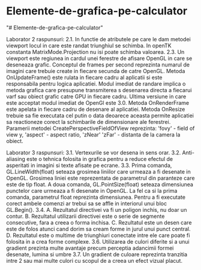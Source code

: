 # Elemente-de-grafica-pe-calculator
"# Elemente-de-grafica-pe-calculator" 

Laborator 2 raspunsuri:
2.1. In functie de atributele pe care le dam metodei viewport locul in care este randat triunghiul se schimba.
In openTK constanta MatrixMode.Projection nu isi poate schimba valoarea.
2.3. Un viewport este regiunea in cardul unei ferestre de afisare OpenGL in care se deseneaza grafic.
Conceptul de frames per second reprezinta numarul de imagini care trebuie create in fiecare secunda de catre OpenGL.
Metoda OnUpdateFrame() este rulata in fiecare cadru al aplicatii si este responsabila pentru logica aplicatiei.
Modul imediat de randare implica o metoda grafica care presupune transmiterea s desenarea directa a fiecarui varf sau obiect grafic catre GPU in fiecare cadru.
Ultima versiune in care este acceptat modul imediat de OpenGl este 3.0.
Metoda OnRenderFrame este apelata in fiecare cadru de desenare al aplicatiei.
Metoda OnResize trebuie sa fie executata cel putin o data deoarece aceasta permite aplicatiei sa reactioneze corect la schimbarile de dimensionare ale ferestrei.
Paramerii metodei CreatePerspectiveFieldOfView reprezinta: 'fovy' - field of view y, 'aspect' - aspect ratio, 'zNear' 'zFar' - distanta de la camera la obiect.

Laborator 3 raspunsuri:
3.1. Vertexurile se vor desena in sens orar.
3.2. Anti-aliasing este o tehnica folosita in grafica pentru a reduce efectul de asperitati in imagini si texte afisate pe ecrane.
3.3. Prima comanda, GL.LineWidth(float) seteaza grosimea liniilor care urmeaza a fi desenate in OpenGL. Grosimea liniei este reprezentata de parametrul din paranteze care este de tip float. A doua comanda, GL.PointSize(float) seteaza dimensiunea punctelor care urmeaza a fi desenate in OpenGL. La fel ca si la prima comanda, parametrul float reprezinta dimensiunea.
Pentru a fi executate corect ambele comenzi ar trebui sa se affle in interiorul unui bloc GL.Begin().
3.4. A. Rezultatul directivei va fi un poligon inchis, nu doar un contur.
B. Rezultatul utilizarii directivei este o serie de segmente consecutive, fara a creea o forma inchisa.
C. Rezultatul este un desen care este de folos atunci cand dorim sa cream forme in jurul unui punct central.
D. Rezultatul este o multime de triunghiuri conectate intre ele care poate fi folosita in a crea forme complexe.
3.6. Utilizarea de culori diferite si a unui gradient prezinta multe avantaje precum perceptia adancimii formei desenate, lumina si umbre
3.7. Un gradient de culoare reprezinta tranzitia intre 2 sau mai multe culori cu scopul de a creea un efect vizual placut.
